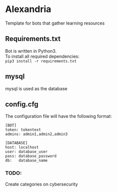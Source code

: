 # Alexandria
Template for bots that gather learning resources  

## Requirements.txt
Bot is written in Python3.  
To install all required dependencies:  
`pip3 install -r requirements.txt`  

## mysql
mysql is used as the database  

## config.cfg
The configuration file will have the following format:
```
[BOT]  
token: tokentext  
admins: admin1,admin2,admin3  

[DATABASE]  
host: localhost  
user: database_user  
pass: database_password  
db:   database_name  
```


### TODO:
Create categories on cybersecurity
